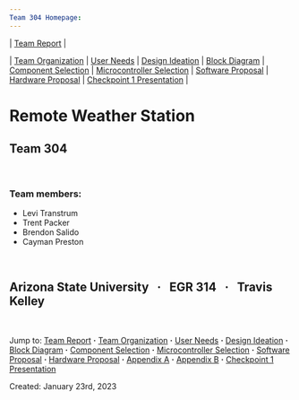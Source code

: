 ```yaml
---
Team 304 Homepage:
---
```

| [Team Report](./team-report.md) |

| [Team Organization](./Team-Organization.md) | [User Needs](./user-needs.md) | [Design Ideation](./design-ideation.md) | [Block Diagram](./block-diagram.md) | [Component Selection](./component-selection.md) | [Microcontroller Selection](./microcontroller-selection.md) | [Software Proposal](./software-proposal.md) | [Hardware Proposal](./hardware-proposal.md) | [Checkpoint 1 Presentation](./checkpoint_1_presentation.md) |

# Remote Weather Station

## Team 304  

&nbsp;

### Team members:

* Levi Transtrum
* Trent Packer
* Brendon Salido
* Cayman Preston

&nbsp;

## Arizona State University &nbsp; **·** &nbsp; EGR 314 &nbsp;  **·** &nbsp; Travis Kelley

&nbsp;

Jump to: [Team Report](./team-report.md) **·** [Team Organization](./Team-Organization.md) **·** [User Needs](./user-needs.md) **·** [Design Ideation](./design-ideation.md) **·** [Block Diagram](./block-diagram.md) **·** [Component Selection](./component-selection.md) **·** [Microcontroller Selection](./microcontroller-selection.md) **·** [Software Proposal](./software-proposal.md) **·** [Hardware Proposal](./hardware-proposal.md) **·** [Appendix A](./Appendix-A.md) **·** [Appendix B](./Appendix-B.md) **·** [Checkpoint 1 Presentation](./checkpoint_1_presentation.md)

Created: January 23rd, 2023
